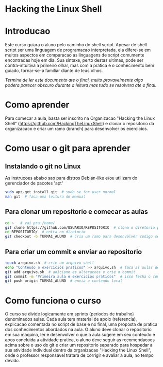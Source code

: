 # Hacking the Linux Shell

# Introducao
Este curso guiara o aluno pelo caminho do shell script.
Apesar de shell script ser uma linguagem de programacao interpretada, ela difere-se em muitos aspectos em comparacao as linguagens de script comumente encontradas hoje em dia. Sua sintaxe, perto destas ultimas, pode ser contra-intuitiva a primeiro olhar, mas com a pratica e o conhecimento bem guiado, tornar-se-a familiar diante de teus olhos.

*Termine de ler este documento ate o final, muito provavelmente algo podera parecer obscuro durante a leitura mas tudo se resolvera ate o final.*

# Como aprender
Para comecar a aula, basta ser inscrito na Organizacao "Hacking the Linux Shell" (https://github.com/HackingTheLinuxShell) e clonar o repositorio da organizacaco e criar um ramo (branch) para desenvolver os exercicios.
# Como usar o git para aprender

## Instalando o git no Linux
As instrucoes abaixo sao para distros Debian-like e/ou utilizam do gerenciador de pacotes 'apt'
```bash
sudo apt-get install git  # sudo se for user normal
man git  # faca uma leitura do manual
```

## Para clonar um repositorio e comecar as aulas
```bash
cd ~   # vai pra /home/
git clone https://github.com/USUARIO/REPOSITORIO  # clona o diretorio para a pasta local
cd REPOSITORIO/  # entra no diretorio
git checkout -b TURMA1_ALUNO  # cria um ramo para desenvolver codigo sem alterar o ramo 'master'
```


## Para criar um commit e enviar ao repositorio
```bash
touch arquivo.sh  # crie um arquivo shell
echo "Conteudo e exercicios praticos" >> arquivo.sh  # faca as aulas dentro dele
git add arquivo.sh  # adicione as alteracoes e crie o commit
git commit -m "Primeira aula e exercicios praticos"  # isso fecha o commit
git push origin TURMA1_ALUNO  # envia o conteudo local
```

# Como funciona o curso
O curso se divide logicamente em sprints (periodos de trabalho) denominados aulas. Cada aula tera material de apoio (referencia), explicacao comentada no script de base e no final, uma proposta de pratica dos conhecimentos abordados na aula.
O aluno deve clonar o repositorio em sua maquina, ler e desenvolver o que a aula sugere em seu conteudo e apos concluida a atividade pratica, o aluno deve seguir as recomendacoes acima sobre o uso do git e criar um repositorio separado para hospedar a sua atividade individual dentro da organizacao "Hacking the Linux Shell", onde o professor responsavel tratara de corrigir e avaliar a aula, no tempo devido.
